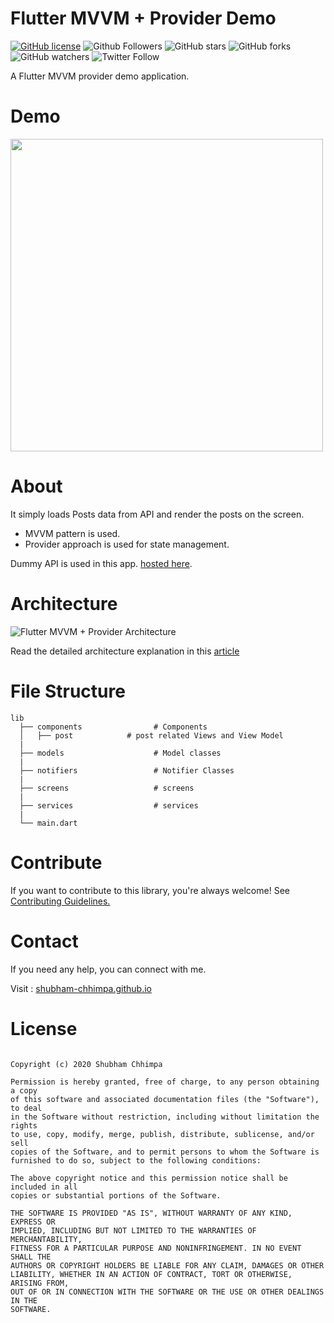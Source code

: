 # Flutter MVVM + Provider Demo

[![GitHub license](https://img.shields.io/badge/License-MIT-blue.svg)](LICENSE)
![Github Followers](https://img.shields.io/github/followers/shubham-chhimpa?label=Follow&style=social)
![GitHub stars](https://img.shields.io/github/stars/shubham-chhimpa/flutter-mvvm-provider-demo?style=social)
![GitHub forks](https://img.shields.io/github/forks/shubham-chhimpa/flutter-mvvm-provider-demo?style=social)
![GitHub watchers](https://img.shields.io/github/watchers/shubham-chhimpa/flutter-mvvm-provider-demo?style=social)
![Twitter Follow](https://img.shields.io/twitter/follow/shubham_chhimpa?label=Follow&style=social)

A Flutter MVVM provider demo application.

# Demo

<img src="https://github.com/shubham-chhimpa/flutter-mvvm-provider-demo/blob/master/project/demo.gif" height="500">

# About

It simply loads Posts data from API and render the posts on the screen.

- MVVM pattern is used.
- Provider approach is used for state management.

Dummy API is used in this app. [hosted here](https://jsonplaceholder.typicode.com/).

# Architecture

![Flutter MVVM + Provider Architecture](https://miro.medium.com/max/1250/1*t-iY-K6Hk796RrrRfCg66Q.png)

Read the detailed architecture explanation in this  [article](https://medium.com/@chhimpa.shubh04/flutter-mvvm-providers-9a0fd66b7607)

# File Structure

```
lib
  ├── components                # Components
  │   ├── post            # post related Views and View Model
  |
  ├── models                    # Model classes
  |
  ├── notifiers                 # Notifier Classes             
  |
  ├── screens                   # screens
  |
  ├── services                  # services
  |
  └── main.dart              
```

# Contribute
If you want to contribute to this library, you're always welcome! See [Contributing Guidelines.](https://github.com/shubham-chhimpa/flutter-mvvm-provider-demo/blob/master/CONTRIBUTING.md)

# Contact
If you need any help, you can connect with me.

Visit : [shubham-chhimpa.github.io](http://shubham-chhimpa.github.io)

# License
```MIT License

Copyright (c) 2020 Shubham Chhimpa

Permission is hereby granted, free of charge, to any person obtaining a copy
of this software and associated documentation files (the "Software"), to deal
in the Software without restriction, including without limitation the rights
to use, copy, modify, merge, publish, distribute, sublicense, and/or sell
copies of the Software, and to permit persons to whom the Software is
furnished to do so, subject to the following conditions:

The above copyright notice and this permission notice shall be included in all
copies or substantial portions of the Software.

THE SOFTWARE IS PROVIDED "AS IS", WITHOUT WARRANTY OF ANY KIND, EXPRESS OR
IMPLIED, INCLUDING BUT NOT LIMITED TO THE WARRANTIES OF MERCHANTABILITY,
FITNESS FOR A PARTICULAR PURPOSE AND NONINFRINGEMENT. IN NO EVENT SHALL THE
AUTHORS OR COPYRIGHT HOLDERS BE LIABLE FOR ANY CLAIM, DAMAGES OR OTHER
LIABILITY, WHETHER IN AN ACTION OF CONTRACT, TORT OR OTHERWISE, ARISING FROM,
OUT OF OR IN CONNECTION WITH THE SOFTWARE OR THE USE OR OTHER DEALINGS IN THE
SOFTWARE.
```
